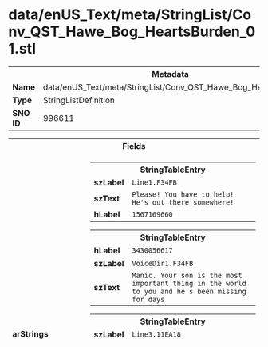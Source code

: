 <h1>data/enUS_Text/meta/StringList/Conv_QST_Hawe_Bog_HeartsBurden_01.stl</h1><table><tr><th colspan="100%">Metadata</th></tr><tr><td><b>Name</b></td><td>data/enUS_Text/meta/StringList/Conv_QST_Hawe_Bog_HeartsBurden_01.stl</td></tr><tr><td><b>Type</b></td><td>StringListDefinition</td></tr><tr><td><b>SNO ID</b></td><td>996611</td></tr></table>

<table><tr><th colspan="100%">Fields</th></tr><tr><td><b>arStrings</b></td><td><table><tr><th colspan="100%">StringTableEntry</th></tr><tr><td><b>szLabel</b></td><td><code>Line1.F34FB</code></td></tr><tr><td><b>szText</b></td><td><code>Please! You have to help! He's out there somewhere!</code></td></tr><tr><td><b>hLabel</b></td><td><code>1567169660</code></td></tr></table>


<table><tr><th colspan="100%">StringTableEntry</th></tr><tr><td><b>hLabel</b></td><td><code>3430056617</code></td></tr><tr><td><b>szLabel</b></td><td><code>VoiceDir1.F34FB</code></td></tr><tr><td><b>szText</b></td><td><code>Manic. Your son is the most important thing in the world to you and he's been missing for days</code></td></tr></table>


<table><tr><th colspan="100%">StringTableEntry</th></tr><tr><td><b>szLabel</b></td><td><code>Line3.11EA18</code></td></tr><tr><td><b>szText</b></td><td><code>I'm sorry Damen, we just don't have the folks to go searching for every boy who's stayed out past his bedtime. He'll turn up, I'm sure of it.</code></td></tr><tr><td><b>hLabel</b></td><td><code>1734704794</code></td></tr></table>


<table><tr><th colspan="100%">StringTableEntry</th></tr><tr><td><b>szLabel</b></td><td><code>VoiceDir3.11EA18</code></td></tr><tr><td><b>szText</b></td><td><code>Empathetic, but pragmatic. Trying to talk a frightened father off the emotional cliff. Kids go 'missing' often, and return home safe after a few hours.</code></td></tr><tr><td><b>hLabel</b></td><td><code>3080432231</code></td></tr></table>


</td></tr><tr><td><b>ptMapStringTable</b></td><td><code>0</code></td></tr></table>

